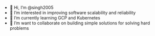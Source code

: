 - 👋 Hi, I’m @singh2005
- 👀 I’m interested in improving software scalability and reliability
- 🌱 I’m currently learning GCP and Kubernetes
- 💞️ I’m want to collaborate on building simple solutions for solving hard problems

<!---
singh2005/singh2005 is a ✨ special ✨ repository because its `README.md` (this file) appears on your GitHub profile.
You can click the Preview link to take a look at your changes.
--->

